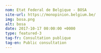 ```yaml
---
nom: Etat Federal de Belgique - BOSA
site-url: https://monopinion.belgium.be/
img: bosa.png
alt: bosa
date: 2017-10-17 00:00:00 +0000
type: featured-3
tag-fr: Consultation publique
tag-en: Public consultation
---
```

